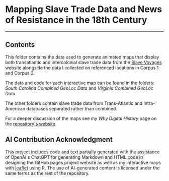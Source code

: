 # Mapping Slave Trade Data and News of Resistance in the 18th Century
---

## Contents
This folder contains the data used to generate animated maps that display both transatlantic and intercolonial slave trade data from the [Slave Voyages](https://www.slavevoyages.org/) website alongside the data I collected on referenced locations in Corpus 1 and Corpus 2.

The data and code for each interactive map can be found in the folders: *South Carolina Combined GeoLoc Data* and *Virginia Combined GeoLoc Data*. 

The other folders contain slave trade data from Trans-Atlantic and Intra-American databases separated rather than combined.

For a deeper discussion of the maps see my *Why Digital History* page on the [repository's website](https://chloeazehr.github.io/phrasing-insurrection/).

## AI Contribution Acknowledgment
This project includes code and text partially generated with the assistance of OpenAI's ChatGPT for generating Markdown and HTML code in designing the GitHub pages project website as well as my interactive maps with [leaflet](https://leafletjs.com/) using R. The use of AI-generated content is licensed under the same terms as the rest of the repository.
